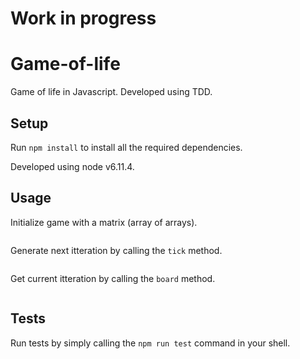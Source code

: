 
# Work in progress

# Game-of-life

Game of life in Javascript. Developed using TDD.


## Setup

Run `npm install` to install all the required dependencies.

Developed using node v6.11.4.


## Usage


Initialize game with a matrix (array of arrays).
``` javascript
```


Generate next itteration by calling the `tick` method.
``` javascript
```


Get current itteration by calling the `board` method.
``` javascript
```

## Tests

Run tests by simply calling the `npm run test` command in your shell.
